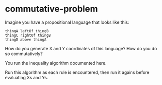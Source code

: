 
# commutative-problem

Imagine you have a propositional language that looks like this:

```
thingA leftOf thingB
thingC rightOf thingB
thingD above thingA
```

How do you generate X and Y coordinates of this language?
How do you do so commutatively?

You run the inequality algorithm documented here.

Run this algorithm as each rule is encountered, then run it agains before evaluating Xs and Ys.
